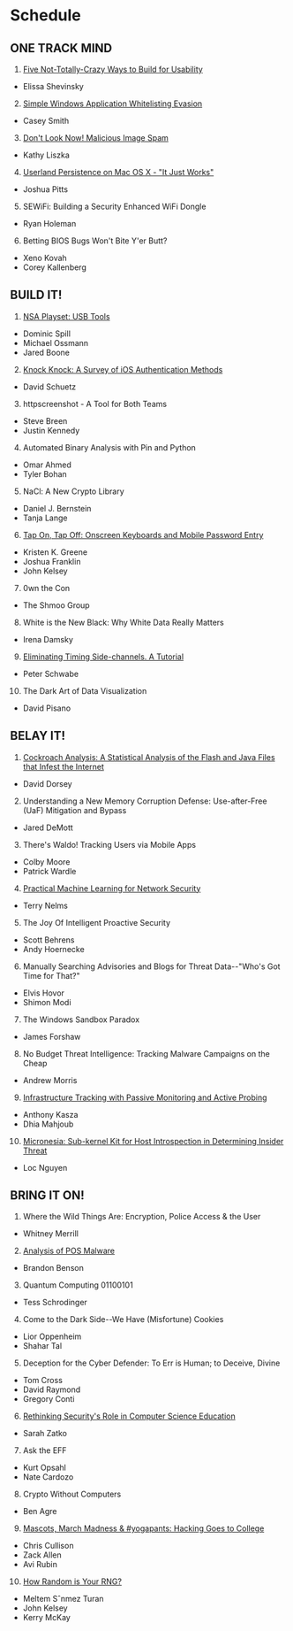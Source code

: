 # Schedule

## ONE TRACK MIND

1. [Five Not-Totally-Crazy Ways to Build for Usability](otm/01_building_for_usability.md)
  - Elissa Shevinsky
2. [Simple Windows Application Whitelisting Evasion](otm/02_simple_windows_application_whitelisting_evasion.md)
  - Casey Smith
3. [Don't Look Now! Malicious Image Spam](otm/03_dont_look_now_malicious_image_spam.md)
  - Kathy Liszka
4. [Userland Persistence on Mac OS X - "It Just Works"](otm/04_userland_persistence_on_mac_os_x.md)
  - Joshua Pitts
5. SEWiFi: Building a Security Enhanced WiFi Dongle
  - Ryan Holeman
6. Betting BIOS Bugs Won't Bite Y'er Butt?
  - Xeno Kovah
  - Corey Kallenberg

## BUILD IT!

1. [NSA Playset: USB Tools](build/01_)
  - Dominic Spill
  - Michael Ossmann
  - Jared Boone
2. [Knock Knock: A Survey of iOS Authentication Methods](build/)
  - David Schuetz
3. httpscreenshot - A Tool for Both Teams
  - Steve Breen
  - Justin Kennedy
4. Automated Binary Analysis with Pin and Python
  - Omar Ahmed
  - Tyler Bohan
5. NaCl: A New Crypto Library
  - Daniel J. Bernstein
  - Tanja Lange
6. [Tap On, Tap Off: Onscreen Keyboards and Mobile Password Entry](build/)
  - Kristen K. Greene
  - Joshua Franklin
  - John Kelsey
7. 0wn the Con
  - The Shmoo Group
8. White is the New Black: Why White Data Really Matters
  - Irena Damsky
9. [Eliminating Timing Side-channels. A Tutorial](build/)
  - Peter Schwabe
10. The Dark Art of Data Visualization
  - David Pisano

## BELAY IT!

1. [Cockroach Analysis: A Statistical Analysis of the Flash and Java Files that Infest the Internet](belay/)
  - David Dorsey
2. Understanding a New Memory Corruption Defense: Use-after-Free (UaF) Mitigation and Bypass
  - Jared DeMott
3. There's Waldo! Tracking Users via Mobile Apps
  - Colby Moore
  - Patrick Wardle
4. [Practical Machine Learning for Network Security](belay/)
  - Terry Nelms
5. The Joy Of Intelligent Proactive Security
  - Scott Behrens
  - Andy Hoernecke
6. Manually Searching Advisories and Blogs for Threat Data--"Who's Got Time for That?"
  - Elvis Hovor
  - Shimon Modi
7. The Windows Sandbox Paradox
  - James Forshaw
8. No Budget Threat Intelligence: Tracking Malware Campaigns on the Cheap
  - Andrew Morris
9. [Infrastructure Tracking with Passive Monitoring and Active Probing](belay)
  - Anthony Kasza
  - Dhia Mahjoub
10. [Micronesia: Sub-kernel Kit for Host Introspection in Determining Insider Threat](belay/)
  - Loc Nguyen

## BRING IT ON!

1. Where the Wild Things Are: Encryption, Police Access & the User
  - Whitney Merrill
2. [Analysis of POS Malware](bring/)
  - Brandon Benson
3. Quantum Computing 01100101
  - Tess Schrodinger
4. Come to the Dark Side--We Have (Misfortune) Cookies
  - Lior Oppenheim
  - Shahar Tal
5. Deception for the Cyber Defender: To Err is Human; to Deceive, Divine
  - Tom Cross
  - David Raymond
  - Gregory Conti
6. [Rethinking Security's Role in Computer Science Education](bring/)
  - Sarah Zatko
7. Ask the EFF
  - Kurt Opsahl
  - Nate Cardozo
8. Crypto Without Computers
  - Ben Agre
9. [Mascots, March Madness & #yogapants: Hacking Goes to College](bring/)
  - Chris Cullison
  - Zack Allen
  - Avi Rubin
10. [How Random is Your RNG?](bring/)
  - Meltem Sˆnmez Turan
  - John Kelsey
  - Kerry McKay